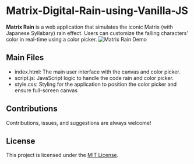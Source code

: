 # Matrix-Digital-Rain-using-Vanilla-JS
**Matrix Rain** is a web application that simulates the iconic Matrix (with Japanese Syllabary) rain effect. Users can customize the falling characters' color in real-time using a color picker.
![Matrix Rain Demo](MatrixRain.gif)

## Main Files
- index.html: The main user interface with the canvas and color picker.
- script.js: JavaScript logic to handle the code rain and color picker.
- style.css: Styling for the application to position the color picker and ensure full-screen canvas

## Contributions
Contributions, issues, and suggestions are always welcome!

## License
This project is licensed under the [MIT License](MIT-License.txt).
